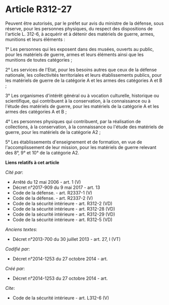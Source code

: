 # Article R312-27

Peuvent être autorisés, par le préfet sur avis du ministre de la défense, sous réserve, pour les personnes physiques, du
respect des dispositions de l'article L. 312-6, à acquérir et à détenir des matériels de guerre, armes, munitions et leurs
éléments : 

1° Les personnes qui les exposent dans des musées, ouverts au public, pour les matériels de guerre, armes et leurs éléments
ainsi que les munitions de toutes catégories ; 

2° Les services de l'Etat, pour les besoins autres que ceux de la défense nationale, les collectivités territoriales et leurs
établissements publics, pour les matériels de guerre de la catégorie A et les armes des catégories A et B ; 

3° Les organismes d'intérêt général ou à vocation culturelle, historique ou scientifique, qui contribuent à la conservation,
à la connaissance ou à l'étude des matériels de guerre, pour les matériels de la catégorie A et les armes des catégories A et
B ; 

4° Les personnes physiques qui contribuent, par la réalisation de collections, à la conservation, à la connaissance ou
l'étude des matériels de guerre, pour les matériels de la catégorie A2 ; 

5° Les établissements d'enseignement et de formation, en vue de l'accomplissement de leur mission, pour les matériels de
guerre relevant des 8°, 9° et 10° de la catégorie A2.

**Liens relatifs à cet article**

_Cité par_:

  - Arrêté du 12 mai 2006 - art. 1 (V)
  - Décret n°2017-909 du 9 mai 2017 - art. 13
  - Code de la défense. - art. R2337-1 (V)
  - Code de la défense. - art. R2337-2 (V)
  - Code de la sécurité intérieure - art. R312-2 (VD)
  - Code de la sécurité intérieure - art. R312-28 (VD)
  - Code de la sécurité intérieure - art. R312-29 (VD)
  - Code de la sécurité intérieure - art. R312-5 (VD)

_Anciens textes_:

  - Décret n°2013-700 du 30 juillet 2013 - art. 27, I (VT)

_Codifié par_:

  - Décret n°2014-1253 du 27 octobre 2014 - art.

_Créé par_:

  - Décret n°2014-1253 du 27 octobre 2014 - art.

_Cite_:

  - Code de la sécurité intérieure - art. L312-6 (V)
